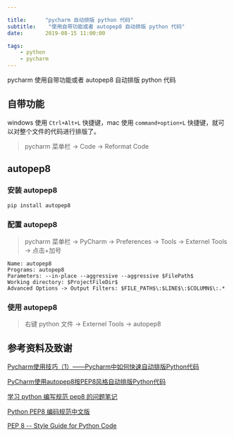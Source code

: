 ```yaml
---

title:      "pycharm 自动排版 python 代码"
subtitle:    "使用自带功能或者 autopep8 自动排版 python 代码"
date:       2019-08-15 11:00:00

tags:
    - python
    - pycharm
---
```




pycharm 使用自带功能或者 autopep8 自动排版 python 代码



## 自带功能

windows 使用 `Ctrl+Alt+L` 快捷键，mac 使用 `command+option+L` 快捷键，就可以对整个文件的代码进行排版了。

> pycharm 菜单栏 -> Code -> Reformat Code



## autopep8

### 安装 autopep8

```bash
pip install autopep8
```



### 配置 autopep8


> pycharm 菜单栏 -> PyCharm -> Preferences -> Tools -> Externel Tools -> 点击+加号



```
Name: autopep8
Programs: autopep8
Parameters: --in-place --aggressive --aggressive $FilePath$
Working directory: $ProjectFileDir$
Advanced Options -> Output Filters: $FILE_PATH$\:$LINE$\:$COLUMN$\:.*
```



### 使用 autopep8

> 右键 python 文件 -> Externel Tools -> autopep8



## 参考资料及致谢

[Pycharm使用技巧（1）——Pycharm中如何快速自动排版Python代码](https://blog.csdn.net/leaf_zizi/article/details/84980960)

[PyCharm使用autopep8按PEP8风格自动排版Python代码](https://www.jianshu.com/p/fcd957accd8a)

[学习 python 编写规范 pep8 的问题笔记](https://www.cnblogs.com/hackpig/p/8290117.html)

[Python PEP8 编码规范中文版](https://blog.csdn.net/ratsniper/article/details/78954852)

[PEP 8 -- Style Guide for Python Code](https://legacy.python.org/dev/peps/pep-0008/)